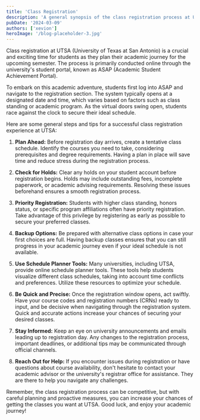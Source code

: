 ```yaml
---
title: 'Class Registration'
description: 'A general synopsis of the class registration process at UTSA, as well as tips on how to get the classes you want.'
pubDate: '2024-03-09'
authors: ['xevion']
heroImage: '/blog-placeholder-3.jpg'
---
```

Class registration at UTSA (University of Texas at San Antonio) is a crucial and exciting time for students as they plan their academic journey for the upcoming semester. The process is primarily conducted online through the university's student portal, known as ASAP (Academic Student Achievement Portal).

To embark on this academic adventure, students first log into ASAP and navigate to the registration section. The system typically opens at a designated date and time, which varies based on factors such as class standing or academic program. As the virtual doors swing open, students race against the clock to secure their ideal schedule.

Here are some general steps and tips for a successful class registration experience at UTSA:

1. **Plan Ahead:**
   Before registration day arrives, create a tentative class schedule. Identify the courses you need to take, considering prerequisites and degree requirements. Having a plan in place will save time and reduce stress during the registration process.

2. **Check for Holds:**
   Clear any holds on your student account before registration begins. Holds may include outstanding fees, incomplete paperwork, or academic advising requirements. Resolving these issues beforehand ensures a smooth registration process.

3. **Priority Registration:**
   Students with higher class standing, honors status, or specific program affiliations often have priority registration. Take advantage of this privilege by registering as early as possible to secure your preferred classes.

4. **Backup Options:**
   Be prepared with alternative class options in case your first choices are full. Having backup classes ensures that you can still progress in your academic journey even if your ideal schedule is not available.

5. **Use Schedule Planner Tools:**
   Many universities, including UTSA, provide online schedule planner tools. These tools help students visualize different class schedules, taking into account time conflicts and preferences. Utilize these resources to optimize your schedule.

6. **Be Quick and Precise:**
   Once the registration window opens, act swiftly. Have your course codes and registration numbers (CRNs) ready to input, and be decisive when navigating through the registration system. Quick and accurate actions increase your chances of securing your desired classes.

7. **Stay Informed:**
   Keep an eye on university announcements and emails leading up to registration day. Any changes to the registration process, important deadlines, or additional tips may be communicated through official channels.

8. **Reach Out for Help:**
   If you encounter issues during registration or have questions about course availability, don't hesitate to contact your academic advisor or the university's registrar office for assistance. They are there to help you navigate any challenges.

Remember, the class registration process can be competitive, but with careful planning and proactive measures, you can increase your chances of getting the classes you want at UTSA. Good luck, and enjoy your academic journey!